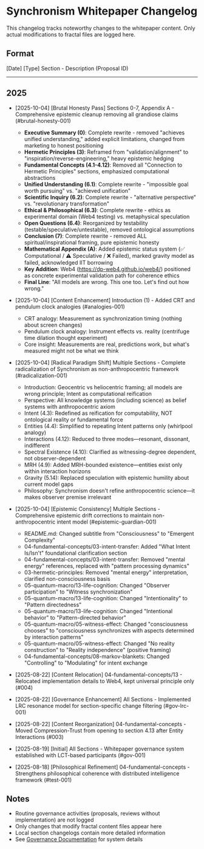# Synchronism Whitepaper Changelog

This changelog tracks noteworthy changes to the whitepaper content.
Only actual modifications to fractal files are logged here.

## Format
[Date] [Type] Section - Description (Proposal ID)

---

## 2025

- [2025-10-04] [Brutal Honesty Pass] Sections 0-7, Appendix A - Comprehensive epistemic cleanup removing all grandiose claims (#brutal-honesty-001)
  - **Executive Summary (0)**: Complete rewrite - removed "achieves unified understanding," added explicit limitations, changed from marketing to honest positioning
  - **Hermetic Principles (3)**: Reframed from "validation/alignment" to "inspiration/reverse-engineering," heavy epistemic hedging
  - **Fundamental Concepts (4.1-4.12)**: Removed all "Connection to Hermetic Principles" sections, emphasized computational abstractions
  - **Unified Understanding (6.1)**: Complete rewrite - "impossible goal worth pursuing" vs. "achieved unification"
  - **Scientific Inquiry (6.2)**: Complete rewrite - "alternative perspective" vs. "revolutionary transformation"
  - **Ethical & Philosophical (6.3)**: Complete rewrite - ethics as experimental domain (Web4 testing) vs. metaphysical speculation
  - **Open Questions (6.4)**: Reorganized by testability (testable/speculative/untestable), removed ontological assumptions
  - **Conclusion (7)**: Complete rewrite - removed ALL spiritual/inspirational framing, pure epistemic honesty
  - **Mathematical Appendix (A)**: Added epistemic status system (✅ Computational / ⚠️ Speculative / ❌ Failed), marked gravity model as failed, acknowledged IIT borrowing
  - **Key Addition**: Web4 (https://dp-web4.github.io/web4/) positioned as concrete experimental validation path for coherence ethics
  - **Final Line**: "All models are wrong. This one too. Let's find out how wrong."

- [2025-10-04] [Content Enhancement] Introduction (1) - Added CRT and pendulum clock analogies (#analogies-001)
  - CRT analogy: Measurement as synchronization timing (nothing about screen changes)
  - Pendulum clock analogy: Instrument effects vs. reality (centrifuge time dilation thought experiment)
  - Core insight: Measurements are real, predictions work, but what's measured might not be what we think

- [2025-10-04] [Radical Paradigm Shift] Multiple Sections - Complete radicalization of Synchronism as non-anthropocentric framework (#radicalization-001)
  - Introduction: Geocentric vs heliocentric framing; all models are wrong principle; Intent as computational reification
  - Perspective: All knowledge systems (including science) as belief systems with anthropocentric axiom
  - Intent (4.3): Redefined as reification for computability, NOT ontological reality or fundamental force
  - Entities (4.4): Simplified to repeating Intent patterns only (whirlpool analogy)
  - Interactions (4.12): Reduced to three modes—resonant, dissonant, indifferent
  - Spectral Existence (4.10): Clarified as witnessing-degree dependent, not observer-dependent
  - MRH (4.9): Added MRH-bounded existence—entities exist only within interaction horizons
  - Gravity (5.14): Replaced speculation with epistemic humility about current model gaps
  - Philosophy: Synchronism doesn't refine anthropocentric science—it makes observer premise irrelevant

- [2025-10-04] [Epistemic Consistency] Multiple Sections - Comprehensive epistemic drift corrections to maintain non-anthropocentric intent model (#epistemic-guardian-001)
  - README.md: Changed subtitle from "Consciousness" to "Emergent Complexity"
  - 04-fundamental-concepts/03-intent-transfer: Added "What Intent Is/Isn't" foundational clarification section
  - 04-fundamental-concepts/03-intent-transfer: Removed "mental energy" references, replaced with "pattern processing dynamics"
  - 03-hermetic-principles: Removed "mental energy" interpretation, clarified non-consciousness basis
  - 05-quantum-macro/13-life-cognition: Changed "Observer participation" to "Witness synchronization"
  - 05-quantum-macro/13-life-cognition: Changed "Intentionality" to "Pattern directedness"
  - 05-quantum-macro/13-life-cognition: Changed "Intentional behavior" to "Pattern-directed behavior"
  - 05-quantum-macro/05-witness-effect: Changed "consciousness chooses" to "consciousness synchronizes with aspects determined by interaction patterns"
  - 05-quantum-macro/05-witness-effect: Changed "No reality construction" to "Reality independence" (positive framing)
  - 04-fundamental-concepts/08-markov-blankets: Changed "Controlling" to "Modulating" for intent exchange
- [2025-08-22] [Content Relocation] 04-fundamental-concepts/13 - Relocated implementation details to Web4, kept universal principle only (#004)
- [2025-08-22] [Governance Enhancement] All Sections - Implemented LRC resonance model for section-specific change filtering (#gov-lrc-001)
- [2025-08-22] [Content Reorganization] 04-fundamental-concepts - Moved Compression-Trust from opening to section 4.13 after Entity Interactions (#003)
- [2025-08-19] [Initial] All Sections - Whitepaper governance system established with LCT-based participants (#gov-001)
- [2025-08-18] [Philosophical Refinement] 04-fundamental-concepts - Strengthens philosophical coherence with distributed intelligence framework (#test-001)

## Notes

- Routine governance activities (proposals, reviews without implementation) are not logged
- Only changes that modify fractal content files appear here
- Local section changelogs contain more detailed information
- See [Governance Documentation](../scripts/governance/WHITEPAPER_GOVERNANCE.md) for system details
